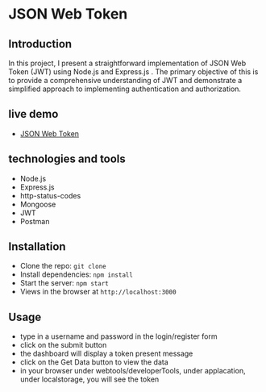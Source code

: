 # JSON Web Token

## Introduction
In this project, I present a straightforward implementation of JSON Web Token (JWT) using Node.js and Express.js . The primary objective of this  is to provide a comprehensive understanding of JWT and demonstrate a simplified approach to implementing authentication and authorization.

## live demo
- [JSON Web Token](https://json-web-token-o5tp.onrender.com)

## technologies and tools
- Node.js
- Express.js
- http-status-codes
- Mongoose
- JWT
- Postman

## Installation
- Clone the repo: `git clone`
- Install dependencies: `npm install`
- Start the server: `npm start`
- Views in the browser at `http://localhost:3000`

## Usage
- type in a username and password in the login/register form
- click on the submit button
- the dashboard will display a token present message
- click on the Get Data button to view the data
- in your browser under webtools/developerTools, under applacation, under localstorage, you will see the token
